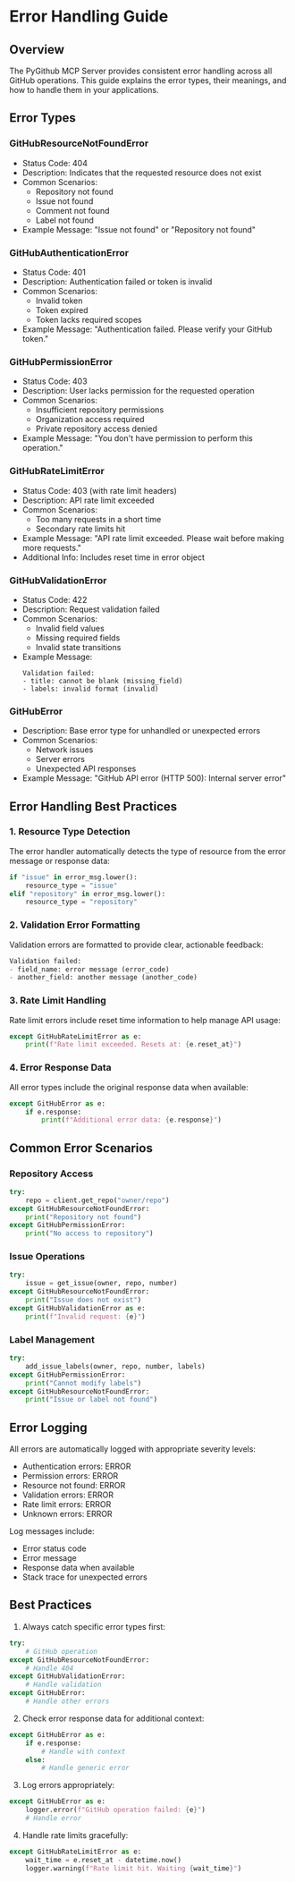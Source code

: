 # Error Handling Guide

## Overview
The PyGithub MCP Server provides consistent error handling across all GitHub operations. This guide explains the error types, their meanings, and how to handle them in your applications.

## Error Types

### GitHubResourceNotFoundError
- Status Code: 404
- Description: Indicates that the requested resource does not exist
- Common Scenarios:
  - Repository not found
  - Issue not found
  - Comment not found
  - Label not found
- Example Message: "Issue not found" or "Repository not found"

### GitHubAuthenticationError
- Status Code: 401
- Description: Authentication failed or token is invalid
- Common Scenarios:
  - Invalid token
  - Token expired
  - Token lacks required scopes
- Example Message: "Authentication failed. Please verify your GitHub token."

### GitHubPermissionError
- Status Code: 403
- Description: User lacks permission for the requested operation
- Common Scenarios:
  - Insufficient repository permissions
  - Organization access required
  - Private repository access denied
- Example Message: "You don't have permission to perform this operation."

### GitHubRateLimitError
- Status Code: 403 (with rate limit headers)
- Description: API rate limit exceeded
- Common Scenarios:
  - Too many requests in a short time
  - Secondary rate limits hit
- Example Message: "API rate limit exceeded. Please wait before making more requests."
- Additional Info: Includes reset time in error object

### GitHubValidationError
- Status Code: 422
- Description: Request validation failed
- Common Scenarios:
  - Invalid field values
  - Missing required fields
  - Invalid state transitions
- Example Message: 
  ```
  Validation failed:
  - title: cannot be blank (missing_field)
  - labels: invalid format (invalid)
  ```

### GitHubError
- Description: Base error type for unhandled or unexpected errors
- Common Scenarios:
  - Network issues
  - Server errors
  - Unexpected API responses
- Example Message: "GitHub API error (HTTP 500): Internal server error"

## Error Handling Best Practices

### 1. Resource Type Detection
The error handler automatically detects the type of resource from the error message or response data:
```python
if "issue" in error_msg.lower():
    resource_type = "issue"
elif "repository" in error_msg.lower():
    resource_type = "repository"
```

### 2. Validation Error Formatting
Validation errors are formatted to provide clear, actionable feedback:
```python
Validation failed:
- field_name: error message (error_code)
- another_field: another message (another_code)
```

### 3. Rate Limit Handling
Rate limit errors include reset time information to help manage API usage:
```python
except GitHubRateLimitError as e:
    print(f"Rate limit exceeded. Resets at: {e.reset_at}")
```

### 4. Error Response Data
All error types include the original response data when available:
```python
except GitHubError as e:
    if e.response:
        print(f"Additional error data: {e.response}")
```

## Common Error Scenarios

### Repository Access
```python
try:
    repo = client.get_repo("owner/repo")
except GitHubResourceNotFoundError:
    print("Repository not found")
except GitHubPermissionError:
    print("No access to repository")
```

### Issue Operations
```python
try:
    issue = get_issue(owner, repo, number)
except GitHubResourceNotFoundError:
    print("Issue does not exist")
except GitHubValidationError as e:
    print(f"Invalid request: {e}")
```

### Label Management
```python
try:
    add_issue_labels(owner, repo, number, labels)
except GitHubPermissionError:
    print("Cannot modify labels")
except GitHubResourceNotFoundError:
    print("Issue or label not found")
```

## Error Logging

All errors are automatically logged with appropriate severity levels:
- Authentication errors: ERROR
- Permission errors: ERROR
- Resource not found: ERROR
- Validation errors: ERROR
- Rate limit errors: ERROR
- Unknown errors: ERROR

Log messages include:
- Error status code
- Error message
- Response data when available
- Stack trace for unexpected errors

## Best Practices

1. Always catch specific error types first:
```python
try:
    # GitHub operation
except GitHubResourceNotFoundError:
    # Handle 404
except GitHubValidationError:
    # Handle validation
except GitHubError:
    # Handle other errors
```

2. Check error response data for additional context:
```python
except GitHubError as e:
    if e.response:
        # Handle with context
    else:
        # Handle generic error
```

3. Log errors appropriately:
```python
except GitHubError as e:
    logger.error(f"GitHub operation failed: {e}")
    # Handle error
```

4. Handle rate limits gracefully:
```python
except GitHubRateLimitError as e:
    wait_time = e.reset_at - datetime.now()
    logger.warning(f"Rate limit hit. Waiting {wait_time}")
